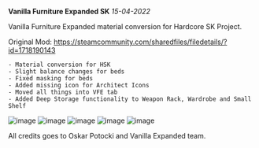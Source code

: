 **Vanilla Furniture Expanded SK** *15-04-2022*

Vanilla Furniture Expanded material conversion for Hardcore SK Project.

Original Mod: https://steamcommunity.com/sharedfiles/filedetails/?id=1718190143

``` 
- Material conversion for HSK
- Slight balance changes for beds
- Fixed masking for beds
- Added missing icon for Architect Icons
- Moved all things into VFE tab
- Added Deep Storage functionality to Weapon Rack, Wardrobe and Small Shelf
```

![image](https://user-images.githubusercontent.com/64644323/159772153-22778e22-a83a-46b5-bb7d-76a15c98afed.png)
![image](https://user-images.githubusercontent.com/64644323/159772176-4a6fd256-73bb-489d-b2f4-3687163297ee.png)
![image](https://user-images.githubusercontent.com/64644323/159772401-8602f9d8-56f6-4c10-933b-b5e09f5b6045.png)
![image](https://user-images.githubusercontent.com/64644323/159772431-b8c44087-a67d-41e3-bbe2-3ed29fa15455.png)
![image](https://user-images.githubusercontent.com/64644323/159772447-7ef0177e-2c44-4b17-baf2-4b758d9728de.png)

All credits goes to Oskar Potocki and Vanilla Expanded team.
